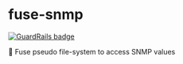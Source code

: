 # fuse-snmp

[![GuardRails badge](https://badges.production.guardrails.io/moul/fuse-snmp.svg)](https://www.guardrails.io)

:wrench: Fuse pseudo file-system to access SNMP values
